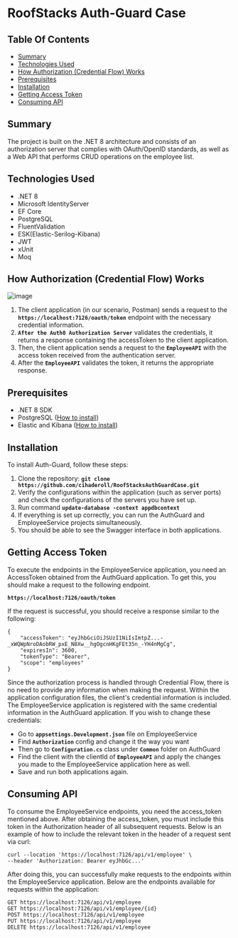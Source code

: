 # **RoofStacks Auth-Guard Case**

## **Table Of Contents**
* [Summary](#Summary)
* [Technologies Used](#technologies-used)
* [How Authorization (Credential Flow) Works](#how-authorization-(Credential-Flow)-works)
* [Prerequisites](#Prerequisites)
* [Installation](#Installation)
* [Getting Access Token](#getting-access-token)
* [Consuming API](#consuming-api)

## **Summary**
The project is built on the .NET 8 architecture and consists of an authorization server that complies with OAuth/OpenID standards, as well as a Web API that performs CRUD operations on the employee list.

## **Technologies Used**
* .NET 8
* Microsoft IdentityServer
* EF Core
* PostgreSQL
* FluentValidation
* ESK(Elastic-Serilog-Kibana)
* JWT
* xUnit
* Moq

## **How Authorization (Credential Flow) Works**

![image](https://github.com/user-attachments/assets/8b08ceeb-01a2-4c9a-b62a-b0aef4ca6d29)

1. The client application (in our scenario, Postman) sends a request to the **`https://localhost:7126/oauth/token`** endpoint with the necessary credential information.
2. **`After the Auth0 Authorization Server`** validates the credentials, it returns a response containing the accessToken to the client application.
3. Then, the client application sends a request to the **`EmployeeAPI`** with the access token received from the authentication server.
4. After the **`EmployeeAPI`** validates the token, it returns the appropriate response.



## **Prerequisites**
* .NET 8 SDK
* PostgreSQL ([How to install](https://www.dbvis.com/thetable/how-to-set-up-postgres-using-docker/))
* Elastic and Kibana ([How to install](https://karthiksdevopsengineer.medium.com/setting-up-elasticsearch-and-kibana-single-node-cluster-with-docker-d785f591a760))

## **Installation**
To install Auth-Guard, follow these steps:

1. Clone the repository: **`git clone https://github.com/cihaderoll/RoofStacksAuthGuardCase.git`**
2. Verify the configurations within the application (such as server ports) and check the configurations of the servers you have set up.
3. Run command **`update-database -context appdbcontext`**
4. If everything is set up correctly, you can run the AuthGuard and EmployeeService projects simultaneously.
5. You should be able to see the Swagger interface in both applications.

## Getting Access Token
To execute the endpoints in the EmployeeService application, you need an AccessToken obtained from the AuthGuard application. To get this, you should make a request to the following endpoint.

**`https://localhost:7126/oauth/token`**

If the request is successful, you should receive a response similar to the following:

```
{
    "accessToken": "eyJhbGciOiJSUzI1NiIsImtpZ...-_xWQWpNroDAobRW_pxE_N8Xw__hgOgcnHKgFEt35n_-YH4nMgCg",
    "expiresIn": 3600,
    "tokenType": "Bearer",
    "scope": "employees"
}
```
Since the authorization process is handled through Credential Flow, there is no need to provide any information when making the request.
Within the application configuration files, the client's credential information is included. The EmployeeService application is registered with the same credential information in the AuthGuard application. If you wish to change these credentials:

* Go to **`appsettings.Development.json`** file on EmployeeService
* Find **`Authorization`** config and change it the way you want
* Then go to **`Configuration.cs`** class under **`Common`** folder on AuthGuard
* Find the client with the clientId of **`EmployeeAPI`** and apply the changes you made to the EmployeeService application here as well.
* Save and run both applications again.

## Consuming API

To consume the EmployeeService endpoints, you need the access_token mentioned above. After obtaining the access_token, you must include this token in the Authorization header of all subsequent requests.
Below is an example of how to include the relevant token in the header of a request sent via curl:

```
curl --location 'https://localhost:7126/api/v1/employee' \
--header 'Authorization: Bearer eyJhbGc...'
```

After doing this, you can successfully make requests to the endpoints within the EmployeeService application. Below are the endpoints available for requests within the application:

```
GET https://localhost:7126/api/v1/employee
GET https://localhost:7126/api/v1/employee/{id}
POST https://localhost:7126/api/v1/employee
PUT https://localhost:7126/api/v1/employee
DELETE https://localhost:7126/api/v1/employee
```


